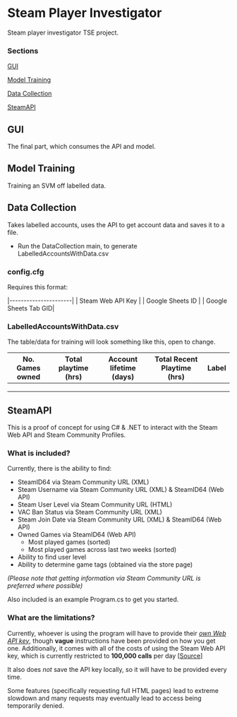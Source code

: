 # Steam Player Investigator

Steam player investigator TSE project.

### Sections

[GUI](#gui)

[Model Training](#model-training)

[Data Collection](#data-collection)

[SteamAPI](#steamapi)

## GUI

The final part, which consumes the API and model. 

## Model Training

Training an SVM off labelled data.

## Data Collection

Takes labelled accounts, uses the API to get account data and saves it to a file.

- Run the DataCollection main, to generate LabelledAccountsWithData.csv

### config.cfg

Requires this format:

|----------------------|
| Steam Web API Key    |
| Google Sheets ID     |
| Google Sheets Tab GID|

### LabelledAccountsWithData.csv

The table/data for training will look something like this, open to change.

| No. Games owned | Total playtime (hrs)| Account lifetime (days)| Total Recent Playtime (hrs) | Label |
|-----------------|----------------|------------------|-----------------------|-------|
| | | | | |
| | | | | |
| | | | | |


## SteamAPI

This is a proof of concept for using C# & .NET to interact with the Steam Web API and Steam Community Profiles.

### What is included?

Currently, there is the ability to find:
- SteamID64 via Steam Community URL (XML)
- Steam Username via Steam Community URL (XML) & SteamID64 (Web API)
- Steam User Level via Steam Community URL (HTML)
- VAC Ban Status via Steam Community URL (XML)
- Steam Join Date via Steam Community URL (XML) & SteamID64 (Web API)
- Owned Games via SteamID64 (Web API)
	- Most played games (sorted)
	- Most played games across last two weeks (sorted)
- Ability to find user level
- Ability to determine game tags (obtained via the store page)

*(Please note that getting information via Steam Community URL is preferred where possible)*

Also included is an example Program.cs to get you started.

### What are the limitations?

Currently, whoever is using the program will have to provide their [*own Web API key*](https://steamcommunity.com/dev/apikey), though **vague** instructions have been provided on how you get one.
Additionally, it comes with all of the costs of using the Steam Web API key, which is currently restricted to **100,000 calls** per day [[Source](https://steamcommunity.com/dev/apiterms)]

It also does *not* save the API key locally, so it will have to be provided every time.

Some features (specifically requesting full HTML pages) lead to extreme slowdown and many requests may eventually lead to access being temporarily denied.